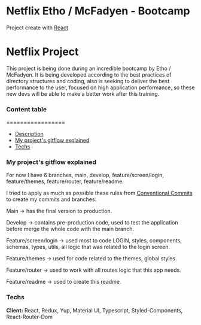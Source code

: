 # Netflix Etho / McFadyen - Bootcamp

Project create with [React](https://reactjs.org/)

# Netflix Project

This project is being done during an incredible bootcamp by Etho / McFadyen. 
It is being developed according to the best practices of directory structures and coding, also is seeking to deliver the best performance to the user, focused on high application performance, so these new devs will be able to make a better work after this training.

### Content table
=================
   * [Description](#Netflix)
   * [My project's gitflow explained](#My)
   * [Techs](#Techs)

### My project's gitflow explained

For now I have 6 branches, main, develop, feature/screen/login, feature/themes, feature/router, feature/readme.

I tried to apply as much as possible these rules from [Conventional Commits](https://www.conventionalcommits.org/en/v1.0.0/) to create my commits and branches.
 
Main -> has the final version to production.

Develop -> contains pre-production code, used to test the application before merge the whole code with the main branch.

Feature/screen/login -> used most to code LOGIN, styles, components, schemas, types, utils, all logic that was related to the login screen.

Feature/themes -> used for code related to the themes, global styles.

Feature/router -> used to work with all routes logic that this app needs.

Feature/readme -> used to create this readme.


### Techs

**Client:** React, Redux, Yup, Material UI, Typescript, Styled-Components, React-Router-Dom
